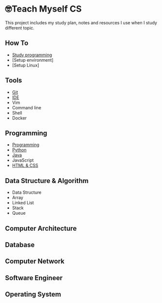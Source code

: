 # 🤓Teach Myself CS

This project includes my study plan, notes and resources I use when I study different topic. 

## How To

- [Study programming](https://github.com/erinchocolate/teach-myself-programming/blob/master/How%20To/Study%20programming.md)
- [Setup environment]
- [Setup Linux]

## Tools

- [Git](https://github.com/erinchocolate/teach-myself-programming/blob/master/Tools/Git.md)
- [IDE](https://github.com/erinchocolate/teach-myself-programming/blob/master/Tools/IDE.md)
- Vim
- Command line
- Shell 
- Docker

## Programming

- [Programming](https://github.com/erinchocolate/teach-myself-programming/blob/master/Programming/Programming.md)
- [Python](https://github.com/erinchocolate/teach-myself-programming/blob/master/Programming/Python.md)
- [Java](https://github.com/erinchocolate/teach-myself-programming/blob/master/Programming/Java.md)
- JavaScript
- [HTML & CSS](https://github.com/erinchocolate/teach-myself-programming/blob/master/Programming/HTML%26CSS.md)

## Data Structure & Algorithm 

- Data Structure
- Array
- Linked List
- Stack
- Queue

## Computer Architecture



## Database



## Computer Network



## Software Engineer



## Operating System

